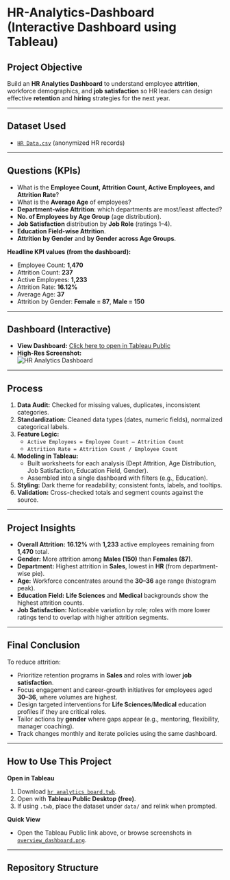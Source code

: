 # HR-Analytics-Dashboard (Interactive Dashboard using Tableau)

## Project Objective
Build an **HR Analytics Dashboard** to understand employee **attrition**, workforce demographics, and **job satisfaction** so HR leaders can design effective **retention** and **hiring** strategies for the next year.

---

## Dataset Used
- [`HR Data.csv`](https://github.com/Apkaur102/Hr-Analytics-Dashboard/blob/main/HR%20Data.xlsx%20-%20HR%20data.csv) (anonymized HR records)  


---

## Questions (KPIs)
- What is the **Employee Count, Attrition Count, Active Employees, and Attrition Rate**?
- What is the **Average Age** of employees?
- **Department-wise Attrition**: which departments are most/least affected?
- **No. of Employees by Age Group** (age distribution).
- **Job Satisfaction** distribution by **Job Role** (ratings 1–4).
- **Education Field-wise Attrition**.
- **Attrition by Gender** and **by Gender across Age Groups**.

**Headline KPI values (from the dashboard):**
- Employee Count: **1,470**
- Attrition Count: **237**
- Active Employees: **1,233**
- Attrition Rate: **16.12%**
- Average Age: **37**
- Attrition by Gender: **Female = 87**, **Male = 150**

---

## Dashboard (Interactive)
- **View Dashboard:** [Click here to open in Tableau Public]([https://public.tableau.com/views/YOUR_DASHBOARD_LINK](https://public.tableau.com/views/HrAnalyticsboard/HRANALYTICSDASHBOARD?:language=en-US&:sid=&:redirect=auth&:display_count=n&:origin=viz_share_link))  
- **High-Res Screenshot:**  
  ![HR Analytics Dashboard](https://github.com/Apkaur102/Project-files/blob/main/overview_dashboard.png)

---

## Process
1. **Data Audit:** Checked for missing values, duplicates, inconsistent categories.
2. **Standardization:** Cleaned data types (dates, numeric fields), normalized categorical labels.
3. **Feature Logic:**
   - `Active Employees = Employee Count – Attrition Count`
   - `Attrition Rate = Attrition Count / Employee Count`
4. **Modeling in Tableau:**
   - Built worksheets for each analysis (Dept Attrition, Age Distribution, Job Satisfaction, Education Field, Gender).
   - Assembled into a single dashboard with filters (e.g., Education).
5. **Styling:** Dark theme for readability; consistent fonts, labels, and tooltips.
6. **Validation:** Cross-checked totals and segment counts against the source.

---

## Project Insights
- **Overall Attrition:** **16.12%** with **1,233** active employees remaining from **1,470** total.
- **Gender:** More attrition among **Males (150)** than **Females (87)**.
- **Department:** Highest attrition in **Sales**, lowest in **HR** (from department-wise pie).
- **Age:** Workforce concentrates around the **30–36** age range (histogram peak).
- **Education Field:** **Life Sciences** and **Medical** backgrounds show the highest attrition counts.
- **Job Satisfaction:** Noticeable variation by role; roles with more lower ratings tend to overlap with higher attrition segments.

---

## Final Conclusion
To reduce attrition:
- Prioritize retention programs in **Sales** and roles with lower **job satisfaction**.
- Focus engagement and career-growth initiatives for employees aged **30–36**, where volumes are highest.
- Design targeted interventions for **Life Sciences**/**Medical** education profiles if they are critical roles.
- Tailor actions by **gender** where gaps appear (e.g., mentoring, flexibility, manager coaching).
- Track changes monthly and iterate policies using the same dashboard.

---

## How to Use This Project
**Open in Tableau**
1. Download [`hr analytics board.twb`](https://github.com/Apkaur102/Project-files/blob/main/hr%20analytics%20board.twb).
2. Open with **Tableau Public Desktop (free)**.
3. If using `.twb`, place the dataset under `data/` and relink when prompted.

**Quick View**
- Open the Tableau Public link above, or browse screenshots in [`overview_dashboard.png`](https://github.com/Apkaur102/Project-files/blob/main/overview_dashboard.png).

---

## Repository Structure



